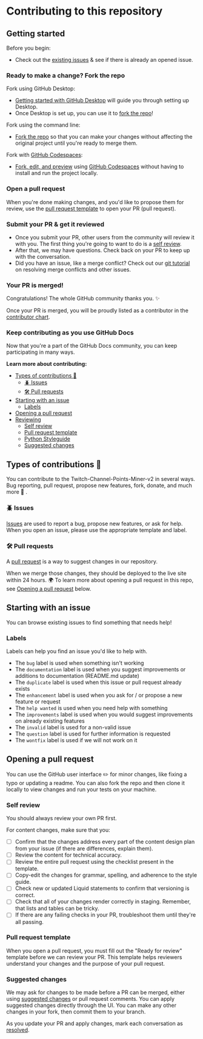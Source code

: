 # Contributing to this repository

## Getting started

Before you begin:
- Check out the [existing issues](https://github.com/RisPNG/1.20.1-quilt-debu/issues) & see if there is already an opened issue.

### Ready to make a change? Fork the repo

Fork using GitHub Desktop:

- [Getting started with GitHub Desktop](https://docs.github.com/en/desktop/installing-and-configuring-github-desktop/getting-started-with-github-desktop) will guide you through setting up Desktop.
- Once Desktop is set up, you can use it to [fork the repo](https://docs.github.com/en/desktop/contributing-and-collaborating-using-github-desktop/cloning-and-forking-repositories-from-github-desktop)!

Fork using the command line:

- [Fork the repo](https://docs.github.com/en/github/getting-started-with-github/fork-a-repo#fork-an-example-repository) so that you can make your changes without affecting the original project until you're ready to merge them.

Fork with [GitHub Codespaces](https://github.com/features/codespaces):

- [Fork, edit, and preview](https://docs.github.com/en/free-pro-team@latest/github/developing-online-with-codespaces/creating-a-codespace) using [GitHub Codespaces](https://github.com/features/codespaces) without having to install and run the project locally.

### Open a pull request
When you're done making changes, and you'd like to propose them for review, use the [pull request template](#pull-request-template) to open your PR (pull request).

### Submit your PR & get it reviewed
- Once you submit your PR, other users from the community will review it with you. The first thing you're going to want to do is a [self review](#self-review).
- After that, we may have questions. Check back on your PR to keep up with the conversation.
- Did you have an issue, like a merge conflict? Check out our [git tutorial](https://lab.github.com/githubtraining/managing-merge-conflicts) on resolving merge conflicts and other issues.

### Your PR is merged!
Congratulations! The whole GitHub community thanks you. :sparkles:

Once your PR is merged, you will be proudly listed as a contributor in the [contributor chart](https://github.com/Tkd-Alex/Twitch-Channel-Points-Miner-v2/graphs/contributors).

### Keep contributing as you use GitHub Docs

Now that you're a part of the GitHub Docs community, you can keep participating in many ways.

**Learn more about contributing:**

- [Types of contributions :memo:](#types-of-contributions-memo)
  - [:beetle: Issues](#beetle-issues)
  - [:hammer_and_wrench: Pull requests](#hammer_and_wrench-pull-requests)
- [Starting with an issue](#starting-with-an-issue)
  - [Labels](#labels)
- [Opening a pull request](#opening-a-pull-request)
- [Reviewing](#reviewing)
  - [Self review](#self-review)
  - [Pull request template](#pull-request-template)
  - [Python Styleguide](#python-styleguide)
  - [Suggested changes](#suggested-changes)

## Types of contributions :memo:
You can contribute to the Twitch-Channel-Points-Miner-v2 in several ways. Bug reporting, pull request, propose new features, fork, donate, and much more :muscle: .

### :beetle: Issues
[Issues](https://docs.github.com/en/github/managing-your-work-on-github/about-issues) are used to report a bug, propose new features, or ask for help. When you open an issue, please use the appropriate template and label.

### :hammer_and_wrench: Pull requests
A [pull request](https://docs.github.com/en/github/collaborating-with-issues-and-pull-requests/about-pull-requests) is a way to suggest changes in our repository.

When we merge those changes, they should be deployed to the live site within 24 hours. :earth_africa: To learn more about opening a pull request in this repo, see [Opening a pull request](#opening-a-pull-request) below.

## Starting with an issue
You can browse existing issues to find something that needs help!

### Labels
Labels can help you find an issue you'd like to help with.
- The `bug` label is used when something isn't working
- The `documentation` label is used when you suggest improvements or additions to documentation (README.md update)
- The `duplicate` label is used when this issue or pull request already exists
- The `enhancement` label is used when you ask for / or propose a new feature or request
- The `help wanted` is used when you need help with something
- The `improvements` label is used when you would suggest improvements on already existing features
- The `invalid` label is used for a non-valid issue
- The `question` label is used for further information is requested
- The `wontfix` label is used if we will not work on it

## Opening a pull request
You can use the GitHub user interface :pencil2: for minor changes, like fixing a typo or updating a readme. You can also fork the repo and then clone it locally to view changes and run your tests on your machine.

### Self review
You should always review your own PR first.

For content changes, make sure that you:
- [ ] Confirm that the changes address every part of the content design plan from your issue (if there are differences, explain them).
- [ ] Review the content for technical accuracy.
- [ ] Review the entire pull request using the checklist present in the template.
- [ ] Copy-edit the changes for grammar, spelling, and adherence to the style guide.
- [ ] Check new or updated Liquid statements to confirm that versioning is correct.
- [ ] Check that all of your changes render correctly in staging. Remember, that lists and tables can be tricky.
- [ ] If there are any failing checks in your PR, troubleshoot them until they're all passing.

### Pull request template
When you open a pull request, you must fill out the "Ready for review" template before we can review your PR. This template helps reviewers understand your changes and the purpose of your pull request.

### Suggested changes
We may ask for changes to be made before a PR can be merged, either using [suggested changes](https://docs.github.com/en/github/collaborating-with-issues-and-pull-requests/incorporating-feedback-in-your-pull-request) or pull request comments. You can apply suggested changes directly through the UI. You can make any other changes in your fork, then commit them to your branch.

As you update your PR and apply changes, mark each conversation as [resolved](https://docs.github.com/en/github/collaborating-with-issues-and-pull-requests/commenting-on-a-pull-request#resolving-conversations).
